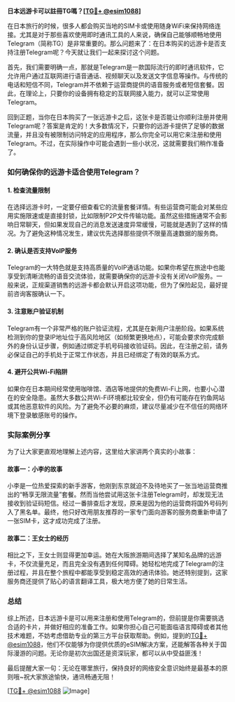 **日本远游卡可以註冊TG嗎？[[TG💪+ @esim1088](https://t.me/s/esim1088)]**

在日本旅行的时候，很多人都会购买当地的SIM卡或使用随身WiFi来保持网络连接。尤其是对于那些喜欢使用即时通讯工具的人来说，确保自己能够顺畅地使用Telegram（简称TG）是非常重要的。那么问题来了：在日本购买的远游卡是否支持注册Telegram呢？今天就让我们一起来探讨这个问题。

首先，我们需要明确一点，那就是Telegram是一款国际流行的即时通讯软件，它允许用户通过互联网进行语音通话、视频聊天以及发送文字信息等操作。与传统的电话和短信不同，Telegram并不依赖于运营商提供的语音服务或者短信套餐。因此，在理论上，只要你的设备拥有稳定的互联网接入能力，就可以正常使用Telegram。

回到正题，当你在日本购买了一张远游卡之后，这张卡是否能让你顺利注册并使用Telegram呢？答案是肯定的！大多数情况下，只要你的远游卡提供了足够的数据流量，并且没有被限制访问特定的应用程序，那么你完全可以用它来注册和使用Telegram。不过，在实际操作中可能会遇到一些小状况，这就需要我们稍作准备了。

### 如何确保你的远游卡适合使用Telegram？

#### 1. **检查流量限制**
   在选择远游卡时，一定要仔细查看它的流量套餐详情。有些运营商可能会对某些应用实施限速或是直接封锁，比如限制P2P文件传输功能。虽然这些措施通常不会影响日常聊天，但如果发现自己的消息发送速度异常缓慢，可能就是遇到了这样的情况。为了避免这种情况发生，建议优先选择那些提供不限量高速数据的服务商。

#### 2. **确认是否支持VoIP服务**
   Telegram的一大特色就是支持高质量的VoIP通话功能。如果你希望在旅途中也能享受到清晰流畅的语音交流体验，就需要确保你的远游卡没有关闭VoIP服务。一般来说，正规渠道销售的远游卡都会默认开启这项功能，但为了保险起见，最好提前咨询客服确认一下。

#### 3. **注意账户验证机制**
   Telegram有一个非常严格的账户验证流程，尤其是在新用户注册阶段。如果系统检测到你的登录IP地址位于高风险地区（如频繁更换地点），可能会要求你完成额外的身份认证步骤，例如通过绑定手机号码接收验证码。因此，在注册之前，请务必保证自己的手机处于正常工作状态，并且已经绑定了有效的联系方式。

#### 4. **避开公共Wi-Fi陷阱**
   如果你在日本期间经常使用咖啡馆、酒店等地提供的免费Wi-Fi上网，也要小心潜在的安全隐患。虽然大多数公共Wi-Fi环境都比较安全，但仍有可能存在钓鱼网站或其他恶意软件的风险。为了避免不必要的麻烦，建议尽量减少在不信任的网络环境下登录敏感账号的操作。

### 实际案例分享

为了让大家更直观地理解上述内容，这里给大家讲两个真实的小故事：

#### 故事一：小李的故事
小李是一位热爱探索的新手游客，他刚到东京就迫不及待地买了一张当地运营商推出的“畅享无限流量”套餐。然而当他尝试用这张卡注册Telegram时，却发现无法接收到验证码短信。经过一番排查后才发现，原来是因为他的运营商将国外号码列入了黑名单。最终，他只好改用朋友推荐的一家专门面向游客的服务商重新申请了一张SIM卡，这才成功完成了注册。

#### 故事二：王女士的经历
相比之下，王女士则显得更加幸运。她在大阪旅游期间选择了某知名品牌的远游卡，不仅流量充足，而且完全没有遇到任何障碍。她轻松地完成了Telegram的注册过程，并且在整个旅程中都能享受到稳定高效的通讯体验。她还特别提到，这家服务商还提供了贴心的语言翻译工具，极大地方便了她的日常生活。

### 总结

综上所述，日本远游卡是可以用来注册和使用Telegram的，但前提是你需要挑选合适的卡片，并做好相应的准备工作。如果你担心自己可能面临语言障碍或者其他技术难题，不妨考虑借助专业的第三方平台获取帮助。例如，提到的[TG💪+ @esim1088](https://t.me/s/esim1088)，他们不仅能够为你提供优质的eSIM解决方案，还能解答各种关于国际漫游的问题。无论你是初次出国还是资深玩家，都可以从中受益匪浅！

最后提醒大家一句：无论在哪里旅行，保持良好的网络安全意识始终是最基本的原则哦~祝大家旅途愉快，通讯畅通无阻！

[[TG💪+ @esim1088](https://t.me/s/esim1088) ![Image](https://i.postimg.cc/4NQfJmqS/Snipaste-2025-05-13-00-14-12.png)]